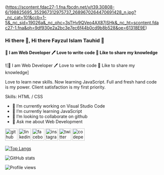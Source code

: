 (https://scontent.fdac27-1.fna.fbcdn.net/v/t39.30808-6/198825695_352967312975737_2689670264470691428_n.jpg?_nc_cat=101&ccb=1-5&_nc_sid=19026a&_nc_ohc=3sTHv9QVeo4AX87jSHk&_nc_ht=scontent.fdac27-1.fna&oh=9df930e2a2bc3e7ec6f44b0cd9b8b528&oe=61318E9E)

### Hi there 👋,  Hi there Fayzul Islam Tauhid 👋
#### 👑 I am Web Developer 🖊️ Love to write code 🎤 Like to share my knowledge
![👑 I am Web Developer 🖊️ Love to write code 🎤 Like to share my knowledge]

Love to learn new skills. Now learning JavaScript. Full and fresh hand code is my power. Client satisfaction is my first priority.

Skills:  HTML / CSS

- 🔭 I’m currently working on Visual Studio Code 
- 🌱 I’m currently learning JavaScript 
- 👯 I’m looking to collaborate on github 
- 💬 Ask me about Web Development 


[<img src='https://cdn.jsdelivr.net/npm/simple-icons@3.0.1/icons/github.svg' alt='github' height='40'>](https://github.com/developertauhid)  [<img src='https://cdn.jsdelivr.net/npm/simple-icons@3.0.1/icons/linkedin.svg' alt='linkedin' height='40'>](https://www.linkedin.com/in/fayzul-islam-tauhid-47a8a6218//)  [<img src='https://cdn.jsdelivr.net/npm/simple-icons@3.0.1/icons/facebook.svg' alt='facebook' height='40'>](https://www.facebook.com/mfayzulislamtauhid)  [<img src='https://cdn.jsdelivr.net/npm/simple-icons@3.0.1/icons/instagram.svg' alt='instagram' height='40'>](https://www.instagram.com/tauhid_360/)  [<img src='https://cdn.jsdelivr.net/npm/simple-icons@3.0.1/icons/twitter.svg' alt='twitter' height='40'>](https://twitter.com/developertauhid)  [<img src='https://cdn.jsdelivr.net/npm/simple-icons@3.0.1/icons/codepen.svg' alt='codepen' height='40'>](https://codepen.io/fayzul-islam-tauhid)  

[![Top Langs](https://github-readme-stats.vercel.app/api/top-langs/?username=developertauhid)](https://github.com/anuraghazra/github-readme-stats)

![GitHub stats](https://github-readme-stats.vercel.app/api?username=developertauhid&show_icons=true)  

![Profile views](https://gpvc.arturio.dev/developertauhid)  
 
